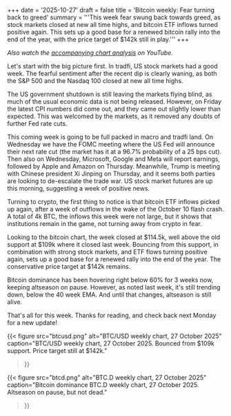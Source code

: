 +++
date = '2025-10-27'
draft = false
title = 'Bitcoin weekly: Fear turning back to greed'
summary = '''This week fear swung back towards greed, as stock markets closed at new all
time highs, and bitcoin ETF inflows turned positive again. This sets up a good
base for a renewed bitcoin rally into the end of the year, with the price target
of $142k still in play.'''
+++

*Also watch the [accompanying chart analysis](https://youtu.be/GZJhL3K6Jog) on YouTube.*

Let's start with the big picture first. In tradfi, US stock markets had a good
week. The fearful sentiment after the recent dip is clearly waning, as both the
S&P 500 and the Nasdaq 100 closed at new all time highs.

The US government shutdown is still leaving the markets flying blind, as much of
the usual economic data is not being released. However, on Friday the latest CPI
numbers did come out, and they came out slightly lower than expected. This was
welcomed by the markets, as it removed any doubts of further Fed rate cuts.

This coming week is going to be full packed in macro and tradfi land. On
Wednesday we have the FOMC meeting where the US Fed will announce their next
rate cut (the market has it at a 96.7% probability of a 25 bps cut). Then also
on Wednesday, Microsoft, Google and Meta will report earnings, followed by Apple
and Amazon on Thursday. Meanwhile, Trump is meeting with Chinese president Xi
Jinping on Thursday, and it seems both parties are looking to de-escalate the
trade war. US stock market futures are up this morning, suggesting a week of
positive news.

Turning to crypto, the first thing to notice is that bitcoin ETF inflows picked
up again, after a week of outflows in the wake of the October 10 flash crash. A
total of 4k BTC, the inflows this week were not large, but it shows that
institutions remain in the game, not turning away from crypto in fear.

Looking to the bitcoin chart, the week closed at $114.5k, well above the old
support at $109k where it closed last week. Bouncing from this support, in
combination with strong stock markets, and ETF flows turning positive again,
sets up a good base for a renewed rally into the end of the year. The
conservative price target at $142k remains.

Bitcoin dominance has been hovering right below 60% for 3 weeks now, keeping
altseason on pause. However, as noted last week, it's still trending down, below
the 40 week EMA. And until that changes, altseason is still alive.

That's all for this week. Thanks for reading, and check back next Monday for a
new update!

{{< figure
    src="btcusd.png"
    alt="BTC/USD weekly chart, 27 October 2025"
    caption="BTC/USD weekly chart, 27 October 2025. Bounced from $109k support. Price target still at $142k."
>}}

{{< figure
    src="btcd.png"
    alt="BTC.D weekly chart, 27 October 2025"
    caption="Bitcoin dominance BTC.D weekly chart, 27 October 2025. Altseason on pause, but not dead."
>}}
